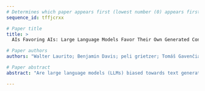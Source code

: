 ```yaml
--- 
# Determines which paper appears first (lowest number (0) appears first)
sequence_id: tffjcrxx

# Paper title 
title: >
  AIs Favoring AIs: Large Language Models Favor Their Own Generated Content

# Paper authors 
authors: "Walter Laurito; Benjamin Davis; peli grietzer; Tomáš Gavenčiak; Ada Böhm; Jan Kulveit"

# Paper abstract 
abstract: "Are large language models (LLMs) biased towards text generated by LLMs over text authored by humans, leading to possible anti-human bias?  Utilizing a classical experimental design inspired by employment discrimination studies, we tested widely-used LLMs, including GPT-3.5 and GPT-4, in binary-choice scenarios. These involved LLM-based agents selecting between products and academic papers described either by humans or LLMs under identical conditions. Our results show a consistent tendency for LLM-based AIs to prefer LLM-generated content. This suggests the possibility of AI systems implicitly discriminating against humans, giving AI agents an unfair advantage."

--- 
```

